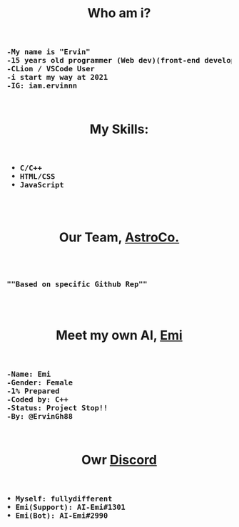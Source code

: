 <h1 align="center">
Who am i?
</h1>
<pre>
<h3>
-My name is "Ervin"
-15 years old programmer (Web dev)(front-end developer)(CyberSecurity)
-CLion / VSCode User
-i start my way at 2021
-IG: iam.ervinnn
</h3>
</pre>
<h1 align="center">
My Skills: 
</h1>

<pre >
<h3>
 • C/C++
 • HTML/CSS
 • JavaScript
 </h3>
</pre>

<h1 align="center">
Our Team, <a title="AstroCo." href="https://github.com/AstroCorporation"> AstroCo. </a>
</h1>

<pre>
<h3>
 
""Based on specific Github Rep""
</h3>
 
</pre>

<h1 align="center">
Meet my own AI, <a title="Emi's repository" href="https://github.com/ErvinGh88/AI-Emi"> Emi </a>
</h1>

<pre>
<h3>
-Name: Emi
-Gender: Female
-1% Prepared
-Coded by: C++
-Status: Project Stop!!
-By: @ErvinGh88
</h3>
</pre>
<h1 align="center">
  Owr <a title="Dark Planet" href="https://discord.gg/ajr4J9ZqET">Discord</a>
</h1>

<pre>
<h3>
• Myself: fullydifferent
• Emi(Support): AI-Emi#1301
• Emi(Bot): AI-Emi#2990
</h3>
</pre>
